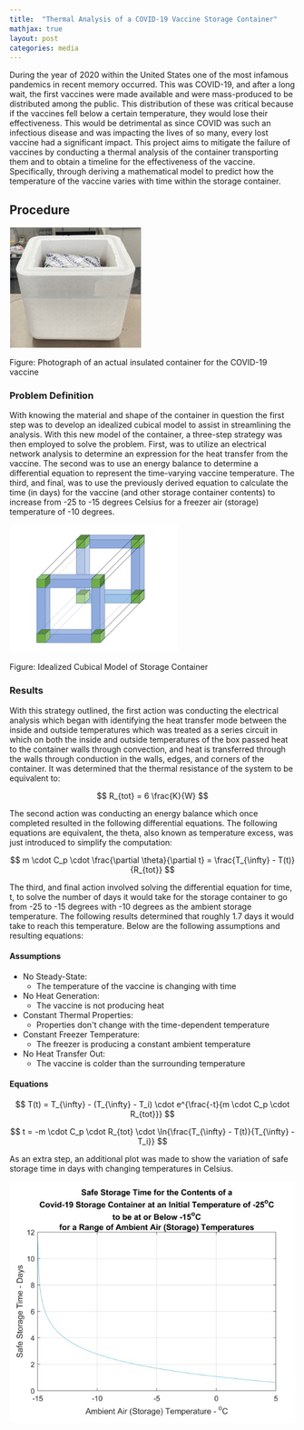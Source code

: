 ```yaml
---
title:  "Thermal Analysis of a COVID-19 Vaccine Storage Container"
mathjax: true
layout: post
categories: media
---
```


During the year of 2020 within the United States one of the most infamous pandemics in recent memory occurred. This was COVID-19, and after a long wait, the first vaccines were made available and were mass-produced to be distributed among the public. This distribution of these was critical because if the vaccines fell below a certain temperature, they would lose their effectiveness. This would be detrimental as since COVID was such an infectious disease and was impacting the lives of so many, every lost vaccine had a significant impact. This project aims to mitigate the failure of vaccines by conducting a thermal analysis of the container transporting them and to obtain a timeline for the effectiveness of the vaccine. Specifically, through deriving a mathematical model to predict how the temperature of the vaccine varies with time within the storage container.


## Procedure
![Container](/assets/thermal_analysis_images/actual_container.jpg)

Figure: Photograph of an actual insulated container for the COVID-19 vaccine

### Problem Definition
With knowing the material and shape of the container in question the first step was to develop an idealized cubical model to assist in streamlining the analysis. With this new model of the container, a three-step strategy was then employed to solve the problem. First, was to utilize an electrical network analysis to determine an expression for the heat transfer from the vaccine. The second was to use an energy balance to determine a differential equation to represent the time-varying vaccine temperature. The third, and final, was to use the previously derived equation to calculate the time (in days) for the vaccine (and other storage container contents) to increase from -25 to -15 degrees Celsius for a freezer air (storage) temperature of -10 degrees.

![Model](/assets/thermal_analysis_images/cube_model.jpg)

Figure: Idealized Cubical Model of Storage Container

### Results
With this strategy outlined, the first action was conducting the electrical analysis which began with identifying the heat transfer mode between the inside and outside temperatures which was treated as a series circuit in which on both the inside and outside temperatures of the box passed heat to the container walls through convection, and heat is transferred through the walls through conduction in the walls, edges, and corners of the container. It was determined that the thermal resistance of the system to be equivalent to:

$$ R_{tot} = 6 \frac{K}{W} $$

The second action was conducting an energy balance which once completed resulted in the following differential equations. The following equations are equivalent, the theta, also known as temperature excess, was just introduced to simplify the computation:

$$ m \cdot C_p \cdot \frac{\partial \theta}{\partial t} = \frac{T_{\infty} - T(t)}{R_{tot}} $$

The third, and final action involved solving the differential equation for time, t, to solve the number of days it would take for the storage container to go from -25 to -15 degrees with -10 degrees as the ambient storage temperature. The following results determined that roughly 1.7 days it would take to reach this temperature. Below are the following assumptions and resulting equations:
#### Assumptions
* No Steady-State:
  * The temperature of the vaccine is changing with time
* No Heat Generation:
  * The vaccine is not producing heat
* Constant Thermal Properties:
  * Properties don't change with the time-dependent temperature
* Constant Freezer Temperature:
  * The freezer is producing a constant ambient temperature
* No Heat Transfer Out:
  * The vaccine is colder than the surrounding temperature
#### Equations 
$$ T(t) = T_{\infty} - (T_{\infty} - T_i) \cdot e^{\frac{-t}{m \cdot C_p \cdot R_{tot}}} $$

$$ t = -m \cdot C_p \cdot R_{tot} \cdot \ln{\frac{T_{\infty} - T(t)}{T_{\infty} - T_i}} $$

As an extra step, an additional plot was made to show the variation of safe storage time in days with changing temperatures in Celsius.

![Plot](/assets/thermal_analysis_images/temp_vs_time.jpg)
